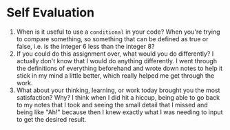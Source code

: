 # Self Evaluation

1. When is it useful to use a `conditional` in your code? When you're trying to compare something, so something that can be defined as true or false, i.e. is the integer 6 less than the integer 8?
1. If you could do this assignment over, what would you do differently? I actually don't know that I would do anything differently. I went through the definitions of everything beforehand and wrote down notes to help it stick in my mind a little better, which really helped me get through the work. 
1. What about your thinking, learning, or work today brought you the most satisfaction? Why? I think when I did hit a hiccup, being able to go back to my notes that I took and seeing the small detail that I missed and being like "Ah!" because then I knew exactly what I was needing to input to get the desired result.  
